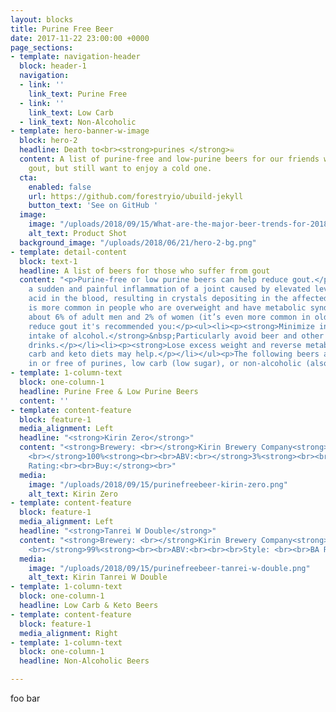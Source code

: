 ```yaml
---
layout: blocks
title: Purine Free Beer
date: 2017-11-22 23:00:00 +0000
page_sections:
- template: navigation-header
  block: header-1
  navigation:
  - link: ''
    link_text: Purine Free
  - link: ''
    link_text: Low Carb
  - link_text: Non-Alcoholic
- template: hero-banner-w-image
  block: hero-2
  headline: Death to<br><strong>purines </strong>☠️
  content: A list of purine-free and low-purine beers for our friends who suffer from
    gout, but still want to enjoy a cold one.
  cta:
    enabled: false
    url: https://github.com/forestryio/ubuild-jekyll
    button_text: 'See on GitHub '
  image:
    image: "/uploads/2018/09/15/What-are-the-major-beer-trends-for-2018_wrbm_large.jpg"
    alt_text: Product Shot
  background_image: "/uploads/2018/06/21/hero-2-bg.png"
- template: detail-content
  block: text-1
  headline: A list of beers for those who suffer from gout
  content: "<p>Purine-free or low purine beers can help reduce gout.</p><p>Gout is
    a sudden and painful inflammation of a joint caused by elevated levels of uric
    acid in the blood, resulting in crystals depositing in the affected joint.Gout
    is more common in people who are overweight and have metabolic syndrome, affecting
    about 6% of adult men and 2% of women (it’s even more common in older people).</p><p>To
    reduce gout it's recommended you:</p><ul><li><p><strong>Minimize intake of sugar</strong></p></li><li><p><strong>Reduce
    intake of alcohol.</strong>&nbsp;Particularly avoid beer and other high-carb alcoholic
    drinks.</p></li><li><p><strong>Lose excess weight and reverse metabolic syndrome</strong>.&nbsp;Low
    carb and keto diets may help.</p></li></ul><p>The following beers are either low
    in or free of purines, low carb (low sugar), or non-alcoholic (also reducing sugar).</p>"
- template: 1-column-text
  block: one-column-1
  headline: Purine Free & Low Purine Beers
  content: ''
- template: content-feature
  block: feature-1
  media_alignment: Left
  headline: "<strong>Kirin Zero</strong>"
  content: "<strong>Brewery: <br></strong>Kirin Brewery Company<strong><br><br>% Purine-free:
    <br></strong>100%<strong><br><br>ABV:<br></strong>3%<strong><br><br>Style: <br><br>BA
    Rating:<br><br>Buy:</strong><br>"
  media:
    image: "/uploads/2018/09/15/purinefreebeer-kirin-zero.png"
    alt_text: Kirin Zero
- template: content-feature
  block: feature-1
  media_alignment: Left
  headline: "<strong>Tanrei W Double</strong>"
  content: "<strong>Brewery: <br></strong>Kirin Brewery Company<strong><br><br>% Purine-free:
    <br></strong>99%<strong><br><br>ABV:<br><br><br>Style: <br><br>BA Rating:<br></strong>2/5<strong><br><br>Buy:</strong><br>"
  media:
    image: "/uploads/2018/09/15/purinefreebeer-tanrei-w-double.png"
    alt_text: Kirin Tanrei W Double
- template: 1-column-text
  block: one-column-1
  headline: Low Carb & Keto Beers
- template: content-feature
  block: feature-1
  media_alignment: Right
- template: 1-column-text
  block: one-column-1
  headline: Non-Alcoholic Beers

---
```

foo bar